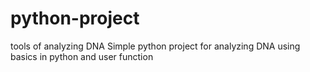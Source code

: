 # python-project
tools of analyzing DNA
Simple python project for analyzing DNA using basics in python and user function
